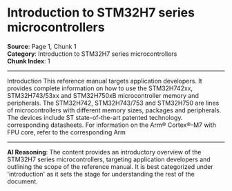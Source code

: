 # Introduction to STM32H7 series microcontrollers

**Source**: Page 1, Chunk 1  
**Category**: Introduction to STM32H7 series microcontrollers  
**Chunk Index**: 1

---

Introduction
This reference manual targets application developers. It provides complete information on
how to use the STM32H742xx, STM32H743/53xx and STM32H750xB microcontroller
memory and peripherals.
The STM32H742, STM32H743/753 and STM32H750 are lines of microcontrollers with
different memory sizes, packages and peripherals.
The devices include ST state-of-the-art patented technology.
corresponding datasheets.
For information on the Arm® Cortex®-M7 with FPU core, refer to the corresponding Arm

---

**AI Reasoning**: The content provides an introductory overview of the STM32H7 series microcontrollers, targeting application developers and outlining the scope of the reference manual. It is best categorized under 'introduction' as it sets the stage for understanding the rest of the document.
